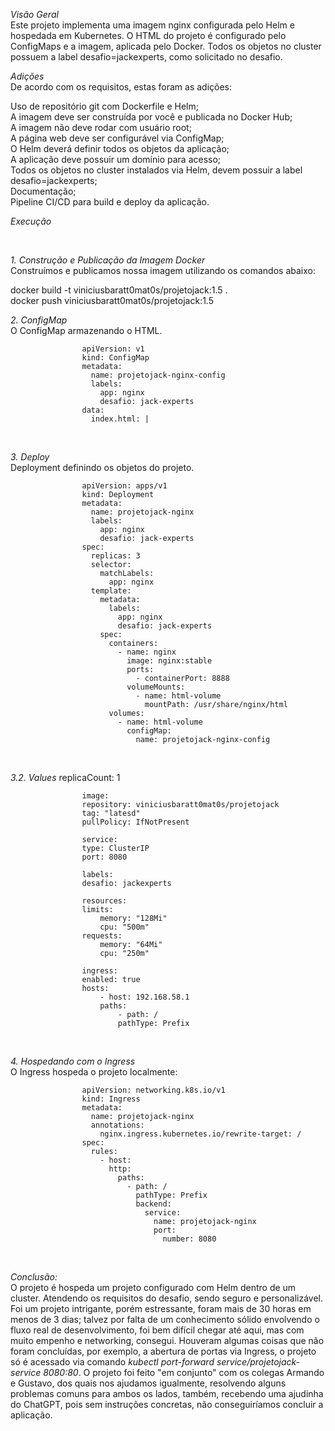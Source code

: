 *Visão Geral*
<br>
Este projeto implementa uma imagem nginx configurada pelo Helm e hospedada em Kubernetes. O HTML do projeto é configurado pelo ConfigMaps e a imagem, aplicada pelo Docker. Todos os objetos no cluster possuem a label desafio=jackexperts, como solicitado no desafio.
<br>

*Adições*
<br>
De acordo com os requisitos, estas foram as adições:
<br>

Uso de repositório git com Dockerfile e Helm;<br>
A imagem deve ser construída por você e publicada no Docker Hub;<br>
A imagem não deve rodar com usuário root;<br>
A página web deve ser configurável via ConfigMap;<br>
O Helm deverá definir todos os objetos da aplicação;<br>
A aplicação deve possuir um domínio para acesso;<br>
Todos os objetos no cluster instalados via Helm, devem possuir a label desafio=jackexperts;<br>
Documentação;<br>
Pipeline CI/CD para build e deploy da aplicação.<br>

*Execução*

<br>

*1. Construção e Publicação da Imagem Docker*<br>
Construímos e publicamos nossa imagem utilizando os comandos abaixo:

docker build -t viniciusbaratt0mat0s/projetojack:1.5 . <br>
docker push viniciusbaratt0mat0s/projetojack:1.5
<br>

*2. ConfigMap*<br>
O ConfigMap armazenando o HTML.

                    apiVersion: v1
                    kind: ConfigMap
                    metadata:
                      name: projetojack-nginx-config
                      labels:
                        app: nginx
                        desafio: jack-experts
                    data:
                      index.html: |
                            
<br>              

*3. Deploy*<br>
Deployment definindo os objetos do projeto.

                    apiVersion: apps/v1
                    kind: Deployment
                    metadata:
                      name: projetojack-nginx
                      labels:
                        app: nginx
                        desafio: jack-experts
                    spec:
                      replicas: 3
                      selector:
                        matchLabels:
                          app: nginx
                      template:
                        metadata:
                          labels:
                            app: nginx
                            desafio: jack-experts
                        spec:
                          containers:
                            - name: nginx
                              image: nginx:stable
                              ports:
                                - containerPort: 8888
                              volumeMounts:
                                - name: html-volume
                                  mountPath: /usr/share/nginx/html
                          volumes:
                            - name: html-volume
                              configMap:
                                name: projetojack-nginx-config
<br>

*3.2. Values*
                    replicaCount: 1

                    image:
                    repository: viniciusbaratt0mat0s/projetojack
                    tag: "latesd"
                    pullPolicy: IfNotPresent

                    service:
                    type: ClusterIP
                    port: 8080

                    labels:
                    desafio: jackexperts

                    resources:
                    limits:
                        memory: "128Mi"
                        cpu: "500m"
                    requests:
                        memory: "64Mi"
                        cpu: "250m"

                    ingress:
                    enabled: true
                    hosts:
                        - host: 192.168.58.1 
                        paths:
                            - path: /
                            pathType: Prefix
                
<br>

*4. Hospedando com o Ingress*<br>
O Ingress hospeda o projeto localmente:

                    apiVersion: networking.k8s.io/v1
                    kind: Ingress
                    metadata:
                      name: projetojack-nginx
                      annotations:
                        nginx.ingress.kubernetes.io/rewrite-target: /
                    spec:
                      rules:
                        - host: 
                          http:
                            paths:
                              - path: /
                                pathType: Prefix
                                backend:
                                  service:
                                    name: projetojack-nginx
                                    port:
                                      number: 8080

<br>

*Conclusão:*
<br>
O projeto é hospeda um projeto configurado com Helm dentro de um cluster. Atendendo os requisitos do desafio, sendo seguro e personalizável.<br>
Foi um projeto intrigante, porém estressante, foram mais de 30 horas em menos de 3 dias; talvez por falta de um conhecimento sólido envolvendo o fluxo real de desenvolvimento, foi bem difícil chegar até aqui, mas com muito empenho e networking, consegui. Houveram algumas coisas que não foram concluídas, por exemplo, a abertura de portas via Ingress, o projeto só é acessado via comando 
*kubectl port-forward service/projetojack-service 8080:80*. O projeto foi feito "em conjunto" com os colegas Armando e Gustavo, dos quais nos ajudamos igualmente, resolvendo alguns problemas comuns para ambos os lados, também, recebendo uma ajudinha do ChatGPT, pois sem instruções concretas, não conseguiríamos concluir a aplicação.